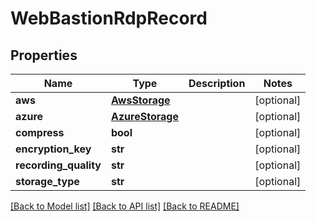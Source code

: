 # WebBastionRdpRecord

## Properties
Name | Type | Description | Notes
------------ | ------------- | ------------- | -------------
**aws** | [**AwsStorage**](AwsStorage.md) |  | [optional] 
**azure** | [**AzureStorage**](AzureStorage.md) |  | [optional] 
**compress** | **bool** |  | [optional] 
**encryption_key** | **str** |  | [optional] 
**recording_quality** | **str** |  | [optional] 
**storage_type** | **str** |  | [optional] 

[[Back to Model list]](../README.md#documentation-for-models) [[Back to API list]](../README.md#documentation-for-api-endpoints) [[Back to README]](../README.md)


